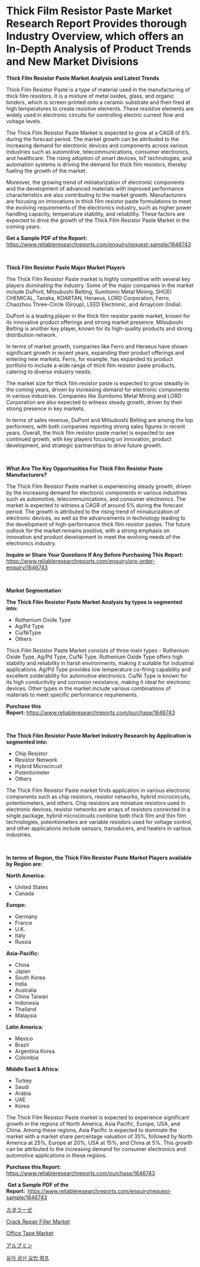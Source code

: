 <p><h1>Thick Film Resistor Paste Market Research Report Provides thorough Industry Overview, which offers an In-Depth Analysis of Product Trends and New Market Divisions</h1></p><p><strong>Thick Film Resistor Paste Market Analysis and Latest Trends</strong></p>
<p><p>Thick Film Resistor Paste is a type of material used in the manufacturing of thick film resistors. It is a mixture of metal oxides, glass, and organic binders, which is screen-printed onto a ceramic substrate and then fired at high temperatures to create resistive elements. These resistive elements are widely used in electronic circuits for controlling electric current flow and voltage levels.</p><p>The Thick Film Resistor Paste Market is expected to grow at a CAGR of 6% during the forecast period. The market growth can be attributed to the increasing demand for electronic devices and components across various industries such as automotive, telecommunications, consumer electronics, and healthcare. The rising adoption of smart devices, IoT technologies, and automation systems is driving the demand for thick film resistors, thereby fueling the growth of the market.</p><p>Moreover, the growing trend of miniaturization of electronic components and the development of advanced materials with improved performance characteristics are also contributing to the market growth. Manufacturers are focusing on innovations in thick film resistor paste formulations to meet the evolving requirements of the electronics industry, such as higher power handling capacity, temperature stability, and reliability. These factors are expected to drive the growth of the Thick Film Resistor Paste Market in the coming years.</p></p>
<p><strong>Get a Sample PDF of the Report:&nbsp;</strong> <a href="https://www.reliableresearchreports.com/enquiry/request-sample/1646743">https://www.reliableresearchreports.com/enquiry/request-sample/1646743</a></p>
<p>&nbsp;</p>
<p><strong>Thick Film Resistor Paste Major Market Players</strong></p>
<p><p>The Thick Film Resistor Paste market is highly competitive with several key players dominating the industry. Some of the major companies in the market include DuPont, Mitsuboshi Belting, Sumitomo Metal Mining, SHOEI CHEMICAL, Tanaka, KOARTAN, Heraeus, LORD Corporation, Ferro, Chaozhou Three-Circle (Group), LEED Electronic, and Arraycom (India).</p><p>DuPont is a leading player in the thick film resistor paste market, known for its innovative product offerings and strong market presence. Mitsuboshi Belting is another key player, known for its high-quality products and strong distribution network.</p><p>In terms of market growth, companies like Ferro and Heraeus have shown significant growth in recent years, expanding their product offerings and entering new markets. Ferro, for example, has expanded its product portfolio to include a wide range of thick film resistor paste products, catering to diverse industry needs.</p><p>The market size for thick film resistor paste is expected to grow steadily in the coming years, driven by increasing demand for electronic components in various industries. Companies like Sumitomo Metal Mining and LORD Corporation are also expected to witness steady growth, driven by their strong presence in key markets.</p><p>In terms of sales revenue, DuPont and Mitsuboshi Belting are among the top performers, with both companies reporting strong sales figures in recent years. Overall, the thick film resistor paste market is expected to see continued growth, with key players focusing on innovation, product development, and strategic partnerships to drive future growth.</p></p>
<p>&nbsp;</p>
<p><strong>What Are The Key Opportunities For Thick Film Resistor Paste Manufacturers?</strong></p>
<p><p>The Thick Film Resistor Paste market is experiencing steady growth, driven by the increasing demand for electronic components in various industries such as automotive, telecommunications, and consumer electronics. The market is expected to witness a CAGR of around 5% during the forecast period. The growth is attributed to the rising trend of miniaturization of electronic devices, as well as the advancements in technology leading to the development of high-performance thick film resistor pastes. The future outlook for the market remains positive, with a strong emphasis on innovation and product development to meet the evolving needs of the electronics industry.</p></p>
<p><strong>Inquire or Share Your Questions If Any Before Purchasing This Report:</strong> <a href="https://www.reliableresearchreports.com/enquiry/pre-order-enquiry/1646743">https://www.reliableresearchreports.com/enquiry/pre-order-enquiry/1646743</a></p>
<p>&nbsp;</p>
<p><strong>Market Segmentation</strong></p>
<p><strong>The Thick Film Resistor Paste Market Analysis by types is segmented into:</strong></p>
<p><ul><li>Ruthenium Oxide Type</li><li>Ag/Pd Type</li><li>Cu/NiType</li><li>Others</li></ul></p>
<p><p>Thick Film Resistor Paste Market consists of three main types - Ruthenium Oxide Type, Ag/Pd Type, Cu/Ni Type. Ruthenium Oxide Type offers high stability and reliability in harsh environments, making it suitable for industrial applications. Ag/Pd Type provides low temperature co-firing capability and excellent solderability for automotive electronics. Cu/Ni Type is known for its high conductivity and corrosion resistance, making it ideal for electronic devices. Other types in the market include various combinations of materials to meet specific performance requirements.</p></p>
<p><strong>Purchase this Report:&nbsp;</strong><a href="https://www.reliableresearchreports.com/purchase/1646743">https://www.reliableresearchreports.com/purchase/1646743</a></p>
<p>&nbsp;</p>
<p><strong>The Thick Film Resistor Paste Market Industry Research by Application is segmented into:</strong></p>
<p><ul><li>Chip Resistor</li><li>Resistor Network</li><li>Hybrid Microcircuit</li><li>Potentiometer</li><li>Others</li></ul></p>
<p><p>The Thick Film Resistor Paste market finds application in various electronic components such as chip resistors, resistor networks, hybrid microcircuits, potentiometers, and others. Chip resistors are miniature resistors used in electronic devices, resistor networks are arrays of resistors connected in a single package, hybrid microcircuits combine both thick film and thin film technologies, potentiometers are variable resistors used for voltage control, and other applications include sensors, transducers, and heaters in various industries.</p></p>
<p>&nbsp;</p>
<p><strong>In terms of Region, the Thick Film Resistor Paste Market Players available by Region are:</strong></p>
<p>
    <p> <strong> North America: </strong>
        <ul>
            <li>United States</li>
            <li>Canada</li>
        </ul>
        </p> 
    <p> <strong> Europe: </strong>
        <ul>
            <li>Germany</li>
            <li>France</li>
            <li>U.K.</li>
            <li>Italy</li>
            <li>Russia</li>
        </ul>
        </p> 
    <p> <strong> Asia-Pacific: </strong>
        <ul>
            <li>China</li>
            <li>Japan</li>
            <li>South Korea</li>
            <li>India</li>
            <li>Australia</li>
            <li>China Taiwan</li>
            <li>Indonesia</li>
            <li>Thailand</li>
            <li>Malaysia</li>
        </ul>
        </p> 
    <p> <strong> Latin America: </strong>
        <ul>
            <li>Mexico</li>
            <li>Brazil</li>
            <li>Argentina Korea</li>
            <li>Colombia</li>
        </ul>
        </p> 
    <p> <strong> Middle East & Africa: </strong>
        <ul>
            <li>Turkey</li>
            <li>Saudi</li>
            <li>Arabia</li>
            <li>UAE</li>
            <li>Korea</li>
        </ul>
    </p>
    </p>
<p><p>The Thick Film Resistor Paste market is expected to experience significant growth in the regions of North America, Asia Pacific, Europe, USA, and China. Among these regions, Asia Pacific is expected to dominate the market with a market share percentage valuation of 35%, followed by North America at 25%, Europe at 20%, USA at 15%, and China at 5%. This growth can be attributed to the increasing demand for consumer electronics and automotive applications in these regions.</p></p>
<p><strong>Purchase this Report: </strong><a href="https://www.reliableresearchreports.com/purchase/1646743">https://www.reliableresearchreports.com/purchase/1646743</a></p>
<p>&nbsp;<strong>Get a Sample PDF of the Report:&nbsp;&nbsp;</strong><a href="https://www.reliableresearchreports.com/enquiry/request-sample/1646743">https://www.reliableresearchreports.com/enquiry/request-sample/1646743</a></p>
<p><strong></strong></p>
<p><p><a href="https://medium.com/@saigekulas/%E3%82%AB%E3%82%BF%E3%83%A9%E3%83%BC%E3%82%BC%E5%B8%82%E5%A0%B4-%E5%B8%82%E5%A0%B4%E3%82%B7%E3%82%A7%E3%82%A2-%E5%B8%82%E5%A0%B4%E3%83%88%E3%83%AC%E3%83%B3%E3%83%89-%E3%81%8A%E3%82%88%E3%81%B3%E5%B0%86%E6%9D%A5%E3%81%AE%E6%88%90%E9%95%B7%E3%82%92%E6%8E%A2%E3%82%8B-27616e75732c">カタラーゼ</a></p><p><a href="https://github.com/wusalecollins540tpqoz/Market-Research-Report-List-1/blob/main/crack-repair-filler-market.md">Crack Repair Filler Market</a></p><p><a href="https://github.com/pjcfca/Market-Research-Report-List-1/blob/main/office-tape-market.md">Office Tape Market</a></p><p><a href="https://medium.com/@kaydenjohns1964/%E3%82%A2%E3%83%AB%E3%83%96%E3%83%9F%E3%83%B3%E5%B8%82%E5%A0%B4-%E5%B8%82%E5%A0%B4cagr-%E5%B8%82%E5%A0%B4%E3%83%88%E3%83%AC%E3%83%B3%E3%83%89-%E6%88%90%E9%95%B7%E6%88%A6%E7%95%A5%E3%81%AB%E5%AF%BE%E3%81%99%E3%82%8B%E6%B4%9E%E5%AF%9F-fa30565f86b3">アルブミン</a></p><p><a href="https://medium.com/@waynewood21/%EC%98%81%EC%95%84-%EA%B4%91%EC%B9%98%EB%A3%8C-%EB%9E%A8%ED%94%84-%EC%8B%9C%EC%9E%A5-%EB%B6%84%EC%84%9D-%EC%84%B8%EA%B3%84-%EC%82%B0%EC%97%85-%EC%A0%84%EB%A7%9D-%EB%B0%8F-%EC%98%88%EC%B8%A1-2024%EB%85%84%EB%B6%80%ED%84%B0-2031%EB%85%84%EA%B9%8C%EC%A7%80-ae78318a0a9d">유아 광선 요법 램프</a></p></p>